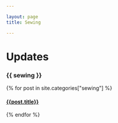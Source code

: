 ```yaml
---

layout: page
title: Sewing

---
```



# Updates

<h3 class="category-head">{{ sewing }}</h3>
<a name="{{ sewing | slugize }}"></a>
{% for post in site.categories["sewing"] %}
  <article class="archive-item">
    <h4><a href="{{ site.baseurl }}{{ post.url }}">{{post.title}}</a></h4>
  </article>
{% endfor %}